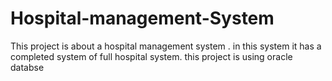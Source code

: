 # Hospital-management-System
  This project is about a hospital management system . in this system it has a completed system of full hospital system. this project is using oracle databse
